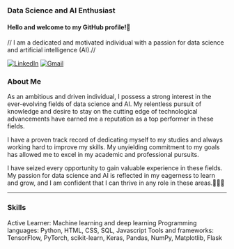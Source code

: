 ### Data Science and AI Enthusiast
#### Hello and welcome to my GitHub profile!👋 
 // I am a dedicated and motivated individual with a passion for data science and artificial intelligence (AI).//


[![LinkedIn](https://img.shields.io/badge/-LinkedIn-darkblue?style=for-the-badge&logo=linkedin&logoColor=white)](https://www.linkedin.com/in/omniashehata/)
[![Gmail](https://img.shields.io/badge/-Gmail-darkred?style=for-the-badge&logo=linkedin&logoColor=white)](omnia.eshra@ejust.edu.eg)

### About Me
As an ambitious and driven individual, I possess a strong interest in the ever-evolving fields of data science and AI. My relentless pursuit of knowledge and desire to stay on the cutting edge of technological advancements have earned me a reputation as a top performer in these fields.

I have a proven track record of dedicating myself to my studies and always working hard to improve my skills. My unyielding commitment to my goals has allowed me to excel in my academic and professional pursuits.

I have seized every opportunity to gain valuable experience in these fields. My passion for data science and AI is reflected in my eagerness to learn and grow, and I am confident that I can thrive in any role in these areas.🌱🌱🌱


*************
### Skills
Active Learner: Machine learning and deep learning
Programming languages: Python, HTML, CSS, SQL, Javascript
Tools and frameworks: TensorFlow, PyTorch, scikit-learn, Keras, Pandas, NumPy, Matplotlib, Flask


